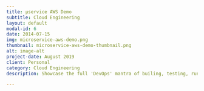 ```yaml
---
title: μservice AWS Demo
subtitle: Cloud Engineering
layout: default
modal-id: 6
date: 2014-07-15
img: microservice-aws-demo.png
thumbnail: microservice-aws-demo-thumbnail.png
alt: image-alt
project-date: August 2019
client: Personal
category: Cloud Engineering
description: Showcase the full 'DevOps' mantra of builing, testing, running, and operating a microservice on the AWS cloud on various different Compute Services. Incl. on virtualized EC2 instances using non-containerized microservices, EC2 instances running Docker supporting microservices packaged in a Docker container, ECS running on EC2 compute services and also ECS Fargate. Moreover, microservices running inside Docker containers within EKS, AWS's managed Kubernetes service. Additionally, also demonstrates running microservies on more high level PAAS offerings such as Elastic Beanstalk. Project comes bundled with additional side projects which showcases individual aspect of the DevOps lifecycle and certain DevOps features. For example, sub-projects showcase the automation deployment of microservices to those various AWS compute services. Also, Terraform configuration on how to implement the Infrastructure as Code philosophy in the area of provisioning infrastructure repeatedly. Other minor sub-projects consists of a Jenkins Build Container project which gives a library of various different kind of "Build Containers" to use on Jenkins for this parent project. And, using Packer to build custom AWS AMIs for use in other related side sub-projects within this parent project. Checkout the Github repo at - https://github.com/colinbut/microservice-aws-demo.git

---
```

